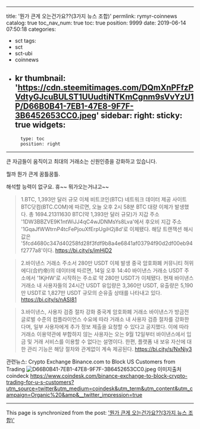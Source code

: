
---
title: '<Coinnews >뭔가 큰게 오는건가요??(3가지 뉴스 조합)'
permlink: rymyr-coinnews
catalog: true
toc_nav_num: true
toc: true
position: 9999
date: 2019-06-14 07:50:18
categories:
- sct
tags:
- sct
- sct-ubi
- coinnews
- kr
thumbnail: 'https://cdn.steemitimages.com/DQmXnPFfzPVdtyGJcuBULST1UUudtiNTKmCgnm9sVvYzU1P/D66B0B41-7EB1-47E8-9F7F-3B6452653CC0.jpeg'
sidebar:
    right:
        sticky: true
widgets:
    -
        type: toc
        position: right
---


큰 자금들이 움직이고 최대의 거래소는 신원인증을 강화하고 있습니다.  

뭘까 뭔가 큰게 꿈틀꿈틀. 

해석할 능력이 없구요.  휴~~ 뭐가오는거냐고~~

>1.BTC, 1,393만 달러 규모 이체
 비트코인(BTC) 네트워크 데이터 제공 사이트 BTC닷컴(BTC.COM)에 따르면, 오늘 오후 2시 58분 BTC 대량 이체가 발생했다. 총 1694.21311630 BTC(약 1,393만 달러 규모)가 지갑 주소 '1DW3BBZVE9K1ntWiJJ4qC4wJDNMsYs8Lva'에서 후오비 지갑 주소 '1GqaJfWWtrnP4tcFePjouXfErpUgiH2j8d'로 이체됐다. 해당 트랜잭션 해시값은 '5fcd4680c347d40258fd28f3fdf9b8a4e6841af03794f90d2df00eb94f2777a8'이다. 
https://bi.city/s/imHjD2

>2.바이낸스 거래소 주소서 280만 USDT 이체 발생
 중국 암호화폐 커뮤니티 허위에디(合约帝)의 데이터에 따르면, 14일 오후 14:40 바이낸스 거래소 USDT 주소에서 '1KjHW'로 시작하는 주소로 약 280만 USDT가 이체됐다. 현재 바이낸스 거래소 내 사용자들의 24시간 USDT 유입량은 3,360만 USDT, 유출량은 5,190만 USDT로 1,827만 USDT 규모의 순유출 상태를 나타내고 있다. 
https://bi.city/s/nASI81

>3.바이낸스, 사용자 검증 절차 강화
 중국계 암호화폐 거래소 바이낸스가 방금전 글로벌 수준의 컴플라이언스 수요에 따라 거래소 내 사용자 검증 절차를 강화한다며, 일부 사용자에게 추가 정보 제출을 요청할 수 있다고 공지했다. 이에 따라 거래소 이용약관에 부합하지 않는 사용자는 오는 9월 12일부터 바이낸스에서 입금 및 거래 서비스를 이용할 수 없다는 설명이다. 한편, 플랫폼 내 보유 자산에 대한 관리 기능은 해당 절차와 관계없이 계속 제공된다. 
https://bi.city/s/NxNjy3

관련뉴스: Crypto Exchange Binance.com to Block US Customers from Trading
![D66B0B41-7EB1-47E8-9F7F-3B6452653CC0.jpeg](https://cdn.steemitimages.com/DQmXnPFfzPVdtyGJcuBULST1UUudtiNTKmCgnm9sVvYzU1P/D66B0B41-7EB1-47E8-9F7F-3B6452653CC0.jpeg)
이미지출처 coindeck
https://www.coindesk.com/binance-exchange-to-block-crypto-trading-for-u-s-customers?utm_source=twitter&utm_medium=coindesk&utm_term&utm_content&utm_campaign=Organic%20&amp&__twitter_impression=true

- - -

This page is synchronized from the post: ['<Coinnews >뭔가 큰게 오는건가요??(3가지 뉴스 조합)'](https://steemit.com/@kingbit/rymyr-coinnews)
